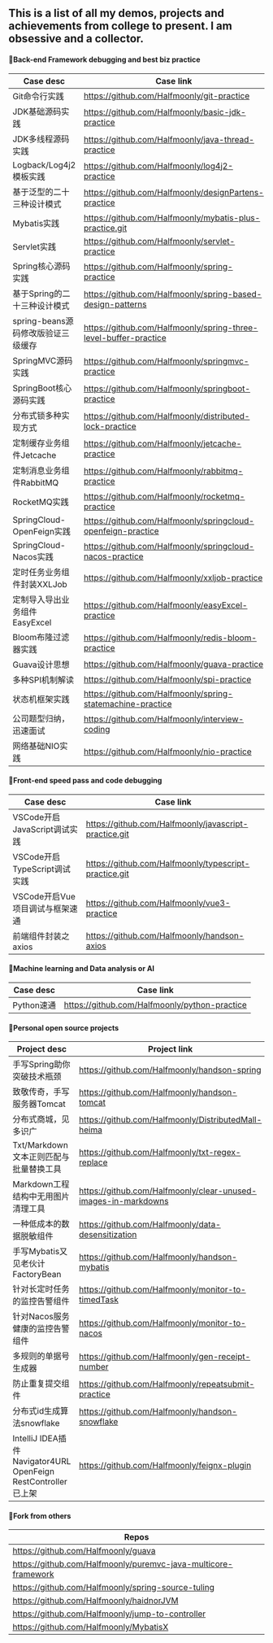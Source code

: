 This is a list of all my demos, projects and achievements from college to present. I am obsessive and a collector.
---
#### 🌳Back-end Framework debugging and best biz practice
| Case desc | Case link |
| ----------- | ----------- |
| Git命令行实践 | https://github.com/Halfmoonly/git-practice |
| JDK基础源码实践 | https://github.com/Halfmoonly/basic-jdk-practice |
| JDK多线程源码实践 | https://github.com/Halfmoonly/java-thread-practice |
| Logback/Log4j2模板实践 | https://github.com/Halfmoonly/log4j2-practice |
| 基于泛型的二十三种设计模式 | https://github.com/Halfmoonly/designPartens-practice |
| Mybatis实践 | https://github.com/Halfmoonly/mybatis-plus-practice.git |
| Servlet实践 | https://github.com/Halfmoonly/servlet-practice |
| Spring核心源码实践 | https://github.com/Halfmoonly/spring-practice |
| 基于Spring的二十三种设计模式 | https://github.com/Halfmoonly/spring-based-design-patterns |
| spring-beans源码修改版验证三级缓存 | https://github.com/Halfmoonly/spring-three-level-buffer-practice |
| SpringMVC源码实践 | https://github.com/Halfmoonly/springmvc-practice |
| SpringBoot核心源码实践 | https://github.com/Halfmoonly/springboot-practice |
| 分布式锁多种实现方式 | https://github.com/Halfmoonly/distributed-lock-practice |
| 定制缓存业务组件Jetcache | https://github.com/Halfmoonly/jetcache-practice |
| 定制消息业务组件RabbitMQ | https://github.com/Halfmoonly/rabbitmq-practice |
| RocketMQ实践 | https://github.com/Halfmoonly/rocketmq-practice |
| SpringCloud-OpenFeign实践 | https://github.com/Halfmoonly/springcloud-openfeign-practice |
| SpringCloud-Nacos实践 | https://github.com/Halfmoonly/springcloud-nacos-practice |
| 定时任务业务组件封装XXLJob | https://github.com/Halfmoonly/xxljob-practice |
| 定制导入导出业务组件EasyExcel | https://github.com/Halfmoonly/easyExcel-practice |
| Bloom布隆过滤器实践 | https://github.com/Halfmoonly/redis-bloom-practice |
| Guava设计思想 | https://github.com/Halfmoonly/guava-practice |
| 多种SPI机制解读 | https://github.com/Halfmoonly/spi-practice |
| 状态机框架实践 | https://github.com/Halfmoonly/spring-statemachine-practice |
| 公司题型归纳，迅速面试 | https://github.com/Halfmoonly/interview-coding |
| 网络基础NIO实践 | https://github.com/Halfmoonly/nio-practice |

#### 🍃Front-end speed pass and code debugging
| Case desc | Case link |
| ----------- | ----------- |
| VSCode开启JavaScript调试实践 | https://github.com/Halfmoonly/javascript-practice.git |
| VSCode开启TypeScript调试实践 | https://github.com/Halfmoonly/typescript-practice.git |
| VSCode开启Vue项目调试与框架速通 | https://github.com/Halfmoonly/vue3-practice |
| 前端组件封装之axios | https://github.com/Halfmoonly/handson-axios |

#### 🤖Machine learning and Data analysis or AI
| Case desc | Case link |
| ----------- | ----------- |
| Python速通 | https://github.com/Halfmoonly/python-practice |

#### 🚀Personal open source projects
| Project desc | Project link |
| ----------- | ----------- |
| 手写Spring助你突破技术瓶颈 | https://github.com/Halfmoonly/handson-spring |
| 致敬传奇，手写服务器Tomcat | https://github.com/Halfmoonly/handson-tomcat |
| 分布式商城，见多识广 | https://github.com/Halfmoonly/DistributedMall-heima |
| Txt/Markdown文本正则匹配与批量替换工具 | https://github.com/Halfmoonly/txt-regex-replace |
| Markdown工程结构中无用图片清理工具 | https://github.com/Halfmoonly/clear-unused-images-in-markdowns |
| 一种低成本的数据脱敏组件 | https://github.com/Halfmoonly/data-desensitization |
| 手写Mybatis又见老伙计FactoryBean | https://github.com/Halfmoonly/handson-mybatis |
| 针对长定时任务的监控告警组件 | https://github.com/Halfmoonly/monitor-to-timedTask |
| 针对Nacos服务健康的监控告警组件 | https://github.com/Halfmoonly/monitor-to-nacos |
| 多规则的单据号生成器 | https://github.com/Halfmoonly/gen-receipt-number |
| 防止重复提交组件 | https://github.com/Halfmoonly/repeatsubmit-practice |
| 分布式id生成算法snowflake | https://github.com/Halfmoonly/handson-snowflake |
| IntelliJ IDEA插件Navigator4URL OpenFeign RestController已上架 | https://github.com/Halfmoonly/feignx-plugin |

#### 🌱Fork from others
| Repos |
| ----------- |
| https://github.com/Halfmoonly/guava |
| https://github.com/Halfmoonly/puremvc-java-multicore-framework |
| https://github.com/Halfmoonly/spring-source-tuling |
| https://github.com/Halfmoonly/haidnorJVM |
| https://github.com/Halfmoonly/jump-to-controller |
| https://github.com/Halfmoonly/MybatisX |
